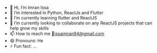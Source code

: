 
- 👋 Hi, I’m Imran Issa
- 👀 I’m interested in Python, ReactJs and Flutter
- 🌱 I’m currently learning flutter and ReactJS
- 💞️ I’m currently looking to collaborate on any ReactJS projects that can help grow my skills
- 📫 How to reach me 📧issaimran94@gmail.com
- 😄 Pronouns: He
- ⚡ Fun fact: ...


